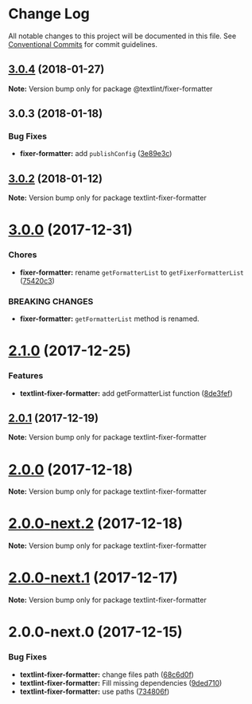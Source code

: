 # Change Log

All notable changes to this project will be documented in this file.
See [Conventional Commits](https://conventionalcommits.org) for commit guidelines.

<a name="3.0.4"></a>
## [3.0.4](https://github.com/textlint/textlint/compare/@textlint/fixer-formatter@3.0.3...@textlint/fixer-formatter@3.0.4) (2018-01-27)




**Note:** Version bump only for package @textlint/fixer-formatter

<a name="3.0.3"></a>
## 3.0.3 (2018-01-18)


### Bug Fixes

* **fixer-formatter:** add `publishConfig` ([3e89e3c](https://github.com/textlint/textlint/commit/3e89e3c))




<a name="3.0.2"></a>
## [3.0.2](https://github.com/textlint/textlint/compare/textlint-fixer-formatter@3.0.1...textlint-fixer-formatter@3.0.2) (2018-01-12)




**Note:** Version bump only for package textlint-fixer-formatter

<a name="3.0.0"></a>
# [3.0.0](https://github.com/textlint/textlint/compare/textlint-fixer-formatter@2.1.0...textlint-fixer-formatter@3.0.0) (2017-12-31)


### Chores

* **fixer-formatter:** rename `getFormatterList` to `getFixerFormatterList` ([75420c3](https://github.com/textlint/textlint/commit/75420c3))


### BREAKING CHANGES

* **fixer-formatter:** `getFormatterList` method is renamed.




<a name="2.1.0"></a>
# [2.1.0](https://github.com/textlint/textlint/compare/textlint-fixer-formatter@2.0.1...textlint-fixer-formatter@2.1.0) (2017-12-25)


### Features

* **textlint-fixer-formatter:** add getFormatterList function ([8de3fef](https://github.com/textlint/textlint/commit/8de3fef))




<a name="2.0.1"></a>
## [2.0.1](https://github.com/textlint/textlint/compare/textlint-fixer-formatter@2.0.0...textlint-fixer-formatter@2.0.1) (2017-12-19)




**Note:** Version bump only for package textlint-fixer-formatter

<a name="2.0.0"></a>
# [2.0.0](https://github.com/textlint/textlint/compare/textlint-fixer-formatter@2.0.0-next.2...textlint-fixer-formatter@2.0.0) (2017-12-18)




**Note:** Version bump only for package textlint-fixer-formatter

<a name="2.0.0-next.2"></a>
# [2.0.0-next.2](https://github.com/textlint/textlint/compare/textlint-fixer-formatter@2.0.0-next.1...textlint-fixer-formatter@2.0.0-next.2) (2017-12-18)




**Note:** Version bump only for package textlint-fixer-formatter

<a name="2.0.0-next.1"></a>
# [2.0.0-next.1](https://github.com/textlint/textlint/compare/textlint-fixer-formatter@2.0.0-next.0...textlint-fixer-formatter@2.0.0-next.1) (2017-12-17)




**Note:** Version bump only for package textlint-fixer-formatter

<a name="2.0.0-next.0"></a>
# 2.0.0-next.0 (2017-12-15)


### Bug Fixes

* **textlint-fixer-formatter:** change files path ([68c6d0f](https://github.com/textlint/textlint/commit/68c6d0f))
* **textlint-fixer-formatter:** Fill missing dependencies ([9ded710](https://github.com/textlint/textlint/commit/9ded710))
* **textlint-fixer-formatter:** use paths ([734806f](https://github.com/textlint/textlint/commit/734806f))
